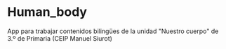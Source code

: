 # Human_body
App para trabajar contenidos bilingües de la unidad "Nuestro cuerpo" de 3.º de Primaria (CEIP Manuel Siurot)
